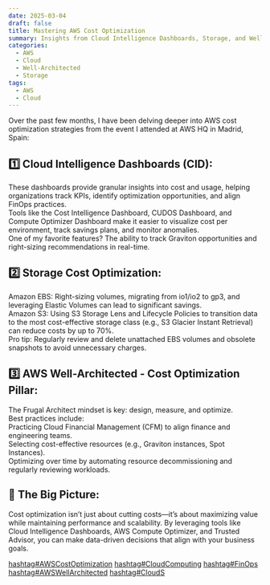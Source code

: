 ```yaml
---
date: 2025-03-04
draft: false
title: Mastering AWS Cost Optimization
summary: Insights from Cloud Intelligence Dashboards, Storage, and Well-Architected Framework
categories: 
  - AWS
  - Cloud
  - Well-Architected
  - Storage
tags:
  - AWS
  - Cloud
---
```

Over the past few months, I have been delving deeper into AWS cost optimization strategies from the event I attended at AWS HQ in Madrid, Spain:  
  
## 1️⃣ Cloud Intelligence Dashboards (CID): 
 
These dashboards provide granular insights into cost and usage, helping organizations track KPIs, identify optimization opportunities, and align FinOps practices.  
Tools like the Cost Intelligence Dashboard, CUDOS Dashboard, and Compute Optimizer Dashboard make it easier to visualize cost per environment, track savings plans, and monitor anomalies.  
One of my favorite features? The ability to track Graviton opportunities and right-sizing recommendations in real-time.  

## 2️⃣ Storage Cost Optimization:  

Amazon EBS: Right-sizing volumes, migrating from io1/io2 to gp3, and leveraging Elastic Volumes can lead to significant savings.  
Amazon S3: Using S3 Storage Lens and Lifecycle Policies to transition data to the most cost-effective storage class (e.g., S3 Glacier Instant Retrieval) can reduce costs by up to 70%.  
Pro tip: Regularly review and delete unattached EBS volumes and obsolete snapshots to avoid unnecessary charges.  

## 3️⃣ AWS Well-Architected - Cost Optimization Pillar:  

The Frugal Architect mindset is key: design, measure, and optimize.  
Best practices include:  
Practicing Cloud Financial Management (CFM) to align finance and engineering teams.  
Selecting cost-effective resources (e.g., Graviton instances, Spot Instances).  
Optimizing over time by automating resource decommissioning and regularly reviewing workloads. 

## 🔑 The Big Picture:

Cost optimization isn’t just about cutting costs—it’s about maximizing value while maintaining performance and scalability. By leveraging tools like Cloud Intelligence Dashboards, AWS Compute Optimizer, and Trusted Advisor, you can make data-driven decisions that align with your business goals.  

[hashtag#AWSCostOptimization](https://www.linkedin.com/search/results/all/?keywords=%23awscostoptimization&origin=HASH_TAG_FROM_FEED) [hashtag#CloudComputing](https://www.linkedin.com/search/results/all/?keywords=%23cloudcomputing&origin=HASH_TAG_FROM_FEED) [hashtag#FinOps](https://www.linkedin.com/search/results/all/?keywords=%23finops&origin=HASH_TAG_FROM_FEED) [hashtag#AWSWellArchitected](https://www.linkedin.com/search/results/all/?keywords=%23awswellarchitected&origin=HASH_TAG_FROM_FEED) [hashtag#CloudS](https://www.linkedin.com/search/results/all/?keywords=%23cloudstorage&origin=HASH_TAG_FROM_FEED)
